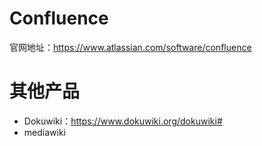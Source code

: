 # Confluence
官网地址：https://www.atlassian.com/software/confluence

# 其他产品
- Dokuwiki：https://www.dokuwiki.org/dokuwiki#
- mediawiki
